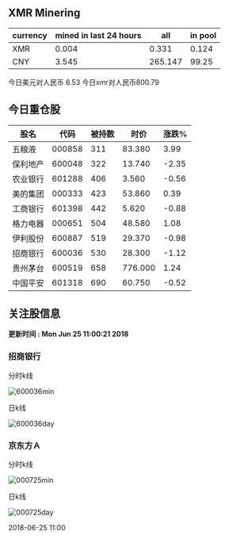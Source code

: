 ## XMR Minering

|currency|mined in last 24 hours|all|in pool|
|---|---|---|---|
|XMR|0.004|0.331|0.124|
|CNY|3.545|265.147|99.25|

今日美元对人民币 6.53	今日xmr对人民币800.79


## 今日重仓股 

|股名|代码|被持数|时价|涨跌%|
|---|---|---|---|---|
|五粮液|000858|311|83.380|3.99|
|保利地产|600048|322|13.740|-2.35|
|农业银行|601288|406|3.560|-0.56|
|美的集团|000333|423|53.860|0.39|
|工商银行|601398|442|5.620|-0.88|
|格力电器|000651|504|48.580|1.08|
|伊利股份|600887|519|29.370|-0.98|
|招商银行|600036|530|28.300|-1.12|
|贵州茅台|600519|658|776.000|1.24|
|中国平安|601318|690|60.750|-0.52|

## 关注股信息
**更新时间 : Mon Jun 25 11:00:21 2018**
### 招商银行 
分时k线

![600036min](http://image.sinajs.cn/newchart/min/n/sh600036.gif)

日k线

![600036day](http://image.sinajs.cn/newchart/daily/n/sh600036.gif)

### 京东方Ａ 
分时k线

![000725min](http://image.sinajs.cn/newchart/min/n/sz000725.gif)

日k线

![000725day](http://image.sinajs.cn/newchart/daily/n/sz000725.gif)

2018-06-25 11:00